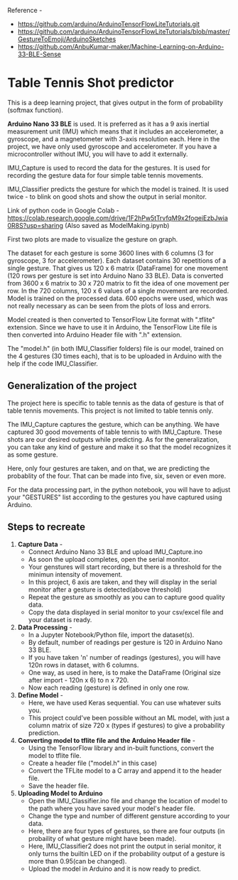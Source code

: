 Reference - 
- https://github.com/arduino/ArduinoTensorFlowLiteTutorials.git
- https://github.com/arduino/ArduinoTensorFlowLiteTutorials/blob/master/GestureToEmoji/ArduinoSketches
- https://github.com/AnbuKumar-maker/Machine-Learning-on-Arduino-33-BLE-Sense
  
# Table Tennis Shot predictor

This is a deep learning project, that gives output in the form of probability (softmax function).

**Arduino Nano 33 BLE** is used. It is preferred as it has a 9 axis inertial measurement unit (IMU) which means that it includes an accelerometer, a gyroscope, and a magnetometer with 3-axis resolution each. Here in the project, we have only used gyroscope and accelerometer. If you have a microcontroller without IMU, you will have to add it externally.


IMU_Capture is used to record the data for the gestures.
It is used for recording the gesture data for four simple table tennis movements.

IMU_Classifier predicts the gesture for which the model is trained.
It is used twice - to blink on good shots and show the output in serial monitor.

Link of python code in Google Colab - https://colab.research.google.com/drive/1F2hPw5tTrvfqM9x2fogeiEzbJwia0R8S?usp=sharing
(Also saved as ModelMaking.ipynb)

First two plots are made to visualize the gesture on graph.

The dataset for each gesture is some 3600 lines with 6 columns (3 for gyroscope, 3 for accelerometer). Each dataset contains 30 repetitions of a single gesture. That gives us 120 x 6 matrix (DataFrame) for one movement (120 rows per gesture is set into Arduino Nano 33 BLE).
Data is converted from 3600 x 6 matrix to 30 x 720 matrix to fit the idea of one movement per row. In the 720 columns, 120 x 6 values of a single movement are recorded.
Model is trained on the processed data. 600 epochs were used, which was not really necessary as can be seen from the plots of loss and errors.

Model created is then converted to TensorFlow Lite format with ".tflite" extension.
Since we have to use it in Arduino, the TensorFlow Lite file is then converted into Arduino Header file with ".h" extension.

The "model.h" (in both IMU_Classifier folders) file is our model, trained on the 4 gestures (30 times each), that is to be uploaded in Arduino with the help if the code IMU_Classifier.

## Generalization of the project
The project here is specific to table tennis as the data of gesture is that of table tennis movements. This project is not limited to table tennis only. 

The IMU_Capture captures the gesture, which can be anything. We have captured 30 good movements of table tennis to with IMU_Capture. These shots are our desired outputs while predicting. As for the generalization, you can take any kind of gesture and make it so that the model recognizes it as some gesture.

Here, only four gestures are taken, and on that, we are predicting the probablity of the four. That can be made into five, six, seven or even more. 

For the data processing part, in the python notebook, you will have to adjust your "GESTURES" list according to the gestures you have captured using Arduino.

## Steps to recreate
1. **Capture Data** -
   - Connect Arduino Nano 33 BLE and upload IMU_Capture.ino
   - As soon the upload completes, open the serial monitor.
   - Your genstures will start recording, but there is a threshold for the minimun intensity of movement.
   - In this project, 6 axis are taken, and they will display in the serial monitor after a gesture is detected(above threshold)
   - Repeat the gesture as smoothly as you can to capture good quality data.
   - Copy the data displayed in serial monitor to your csv/excel file and your dataset is ready.
2. **Data Processing** -
   - In a Jupyter Notebook/Python file, import the dataset(s).
   - By default, number of readings per gesture is 120 in Arduino Nano 33 BLE.
   - If you have taken 'n' number of readings (gestures), you will have 120n rows in dataset, with 6 columns.
   - One way, as used in here, is to make the DataFrame (Original size after import - 120n x 6) to n x 720.
   - Now each reading (gesture) is defined in only one row.
3. **Define Model** -
   - Here, we have used Keras sequential. You can use whatever suits you.
   - This project could've been possible without an ML model, with just a column matrix of size 720 x (types if gestures) to give a probability prediction.
4. **Converting model to tflite file and the Arduino Header file** -
   - Using the TensorFlow library and in-built functions, convert the model to tflite file.
   - Create a header file ("model.h" in this case)
   - Convert the TFLite model to a C array and append it to the header file.
   - Save the header file.
5. **Uploading Model to Arduino**
   - Open the IMU_Classifier.ino file and change the location of model to the path where you have saved your model's header file.
   - Change the type and number of different gensture according to your data.
   - Here, there are four types of gestures, so there are four outputs (in probaility of what gesture might have been made).
   - Here, IMU_Classifier2 does not print the output in serial monitor, it only turns the builtin LED on if the probability output of a gesture is more than 0.95(can be changed).
   - Upload the model in Arduino and it is now ready to predict.
